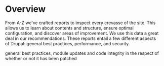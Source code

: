 # Overview

From A-Z we've crafted reports to inspect every crevasse of the site. This allows us to learn about contents and structure, ensure optimal configuration, and discover areas of improvement.
We use this data a great deal in our recommendations. These reports entail a few different aspects of Drupal: general best practices, performance, and security.

general best practices, module updates and code integrity in the respect of whether or not it has been patched